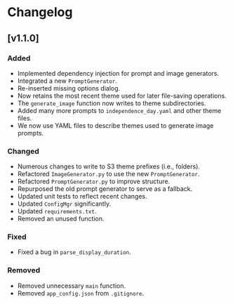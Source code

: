 # Changelog

## [v1.1.0]
### Added
- Implemented dependency injection for prompt and image generators.
- Integrated a new `PromptGenerator`.
- Re-inserted missing options dialog.
- Now retains the most recent theme used for later file-saving operations.
- The `generate_image` function now writes to theme subdirectories.
- Added many more prompts to `independence_day.yaml` and other theme files.
- We now use YAML files to describe themes used to generate image prompts.

### Changed
- Numerous changes to write to S3 theme prefixes (i.e., folders).
- Refactored `ImageGenerator.py` to use the new `PromptGenerator`.
- Refactored `PromptGenerator.py` to improve structure.
- Repurposed the old prompt generator to serve as a fallback.
- Updated unit tests to reflect recent changes.
- Updated `ConfigMgr` significantly.
- Updated `requirements.txt`.
- Removed an unused function.

### Fixed
- Fixed a bug in `parse_display_duration`.

### Removed
- Removed unnecessary `main` function.
- Removed `app_config.json` from `.gitignore`.
